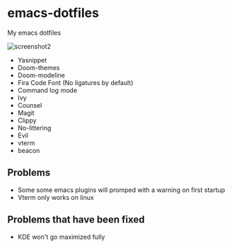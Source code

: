 # emacs-dotfiles
My emacs dotfiles

![screenshot2](https://user-images.githubusercontent.com/108507221/232368424-45a82e5b-7402-42e8-9ea4-2bfddcbad424.png)

- Yasnippet
- Doom-themes
- Doom-modeline
- Fira Code Font (No ligatures by default)
- Command log mode
- Ivy
- Counsel
- Magit
- Clippy
- No-littering
- Evil
- vterm
- beacon

## Problems

- Some some emacs plugins will promped with a warning on first startup
- Vterm only works on linux

## Problems that have been fixed

- KDE won't go maximized fully
